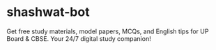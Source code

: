# shashwat-bot
Get free study materials, model papers, MCQs, and English tips for UP Board &amp; CBSE. Your 24/7 digital study companion!
